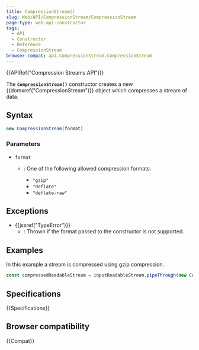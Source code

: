 ```yaml
---
title: CompressionStream()
slug: Web/API/CompressionStream/CompressionStream
page-type: web-api-constructor
tags:
  - API
  - Constructor
  - Reference
  - CompressionStream
browser-compat: api.CompressionStream.CompressionStream
---
```


{{APIRef("Compression Streams API")}}

The **`CompressionStream()`** constructor creates a new {{domxref("CompressionStream")}} object which compresses a stream of data.

## Syntax

```js
new CompressionStream(format)
```

### Parameters

- `format`

  - : One of the following allowed compression formats:

    - `"gzip"`
    - `"deflate"`
    - `"deflate-raw"`

## Exceptions

- {{jsxref("TypeError")}}
  - : Thrown if the format passed to the constructor is not supported.

## Examples

In this example a stream is compressed using gzip compression.

```js
const compressedReadableStream = inputReadableStream.pipeThrough(new CompressionStream('gzip'));
```

## Specifications

{{Specifications}}

## Browser compatibility

{{Compat}}
